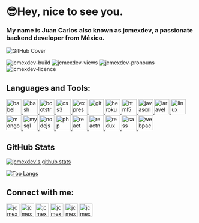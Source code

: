 <h1>😎Hey, nice to see you.</h1>
<h3>My name is Juan Carlos also known as <strong>jcmexdev</strong>, a passionate backend developer from México.</h3>

![GitHub Cover](https://user-images.githubusercontent.com/24815945/97945156-3d69dc80-1d4c-11eb-8672-bdec48fc1b98.png)

<p align="left">
<img src="https://img.shields.io/badge/build-passing-success" alt="jcmexdev-build" />
<img src="https://komarev.com/ghpvc/?username=jcmexdev&label=profile%20views&color=blue" alt="jcmexdev-views" />
<img src="https://img.shields.io/badge/pronouns-he%2Fhim-orange" alt="jcmexdev-pronouns" />
<img src="https://img.shields.io/badge/licence-MIT-green" alt="jcmexdev-licence" />
</p>

<h2 align="left">Languages and Tools:</h2>
<p align="left"> <a href="https://babeljs.io/" target="_blank"> <img src="https://www.vectorlogo.zone/logos/babeljs/babeljs-icon.svg" alt="babel" width="40" height="40"/> </a> <a href="https://www.gnu.org/software/bash/" target="_blank"> <img src="https://www.vectorlogo.zone/logos/gnu_bash/gnu_bash-icon.svg" alt="bash" width="40" height="40"/> </a> <a href="https://getbootstrap.com" target="_blank"> <img src="https://devicons.github.io/devicon/devicon.git/icons/bootstrap/bootstrap-plain.svg" alt="bootstrap" width="40" height="40"/> </a> <a href="https://www.w3schools.com/css/" target="_blank"> <img src="https://devicons.github.io/devicon/devicon.git/icons/css3/css3-original-wordmark.svg" alt="css3" width="40" height="40"/> </a> <a href="https://expressjs.com" target="_blank"> <img src="https://devicons.github.io/devicon/devicon.git/icons/express/express-original-wordmark.svg" alt="express" width="40" height="40"/> </a> <a href="https://git-scm.com/" target="_blank"> <img src="https://www.vectorlogo.zone/logos/git-scm/git-scm-icon.svg" alt="git" width="40" height="40"/> </a> <a href="https://heroku.com" target="_blank"> <img src="https://www.vectorlogo.zone/logos/heroku/heroku-icon.svg" alt="heroku" width="40" height="40"/> </a> <a href="https://www.w3.org/html/" target="_blank"> <img src="https://devicons.github.io/devicon/devicon.git/icons/html5/html5-original-wordmark.svg" alt="html5" width="40" height="40"/> </a> <a href="https://developer.mozilla.org/en-US/docs/Web/JavaScript" target="_blank"> <img src="https://devicons.github.io/devicon/devicon.git/icons/javascript/javascript-original.svg" alt="javascript" width="40" height="40"/> </a> <a href="https://laravel.com/" target="_blank"> <img src="https://devicons.github.io/devicon/devicon.git/icons/laravel/laravel-plain-wordmark.svg" alt="laravel" width="40" height="40"/> </a> <a href="https://www.linux.org/" target="_blank"> <img src="https://devicons.github.io/devicon/devicon.git/icons/linux/linux-original.svg" alt="linux" width="40" height="40"/> </a> <a href="https://www.mongodb.com/" target="_blank"> <img src="https://devicons.github.io/devicon/devicon.git/icons/mongodb/mongodb-original-wordmark.svg" alt="mongodb" width="40" height="40"/> </a> <a href="https://www.mysql.com/" target="_blank"> <img src="https://devicons.github.io/devicon/devicon.git/icons/mysql/mysql-original-wordmark.svg" alt="mysql" width="40" height="40"/> </a> <a href="https://nodejs.org" target="_blank"> <img src="https://devicons.github.io/devicon/devicon.git/icons/nodejs/nodejs-original-wordmark.svg" alt="nodejs" width="40" height="40"/> </a> <a href="https://www.php.net" target="_blank"> <img src="https://devicons.github.io/devicon/devicon.git/icons/php/php-original.svg" alt="php" width="40" height="40"/> </a> <a href="https://reactjs.org/" target="_blank"> <img src="https://devicons.github.io/devicon/devicon.git/icons/react/react-original-wordmark.svg" alt="react" width="40" height="40"/> </a> <a href="https://reactnative.dev/" target="_blank"> <img src="https://reactnative.dev/img/header_logo.svg" alt="reactnative" width="40" height="40"/> </a> <a href="https://redux.js.org" target="_blank"> <img src="https://devicons.github.io/devicon/devicon.git/icons/redux/redux-original.svg" alt="redux" width="40" height="40"/> </a> <a href="https://sass-lang.com" target="_blank"> <img src="https://devicons.github.io/devicon/devicon.git/icons/sass/sass-original.svg" alt="sass" width="40" height="40"/> </a> <a href="https://webpack.js.org" target="_blank"> <img src="https://devicons.github.io/devicon/devicon.git/icons/webpack/webpack-original.svg" alt="webpack" width="40" height="40"/> </a> </p>

## GitHub Stats

[![jcmexdev's github stats](https://github-readme-stats.vercel.app/api?username=jcmexdev&show_icons=true&theme=dracula)](https://github.com/jcmexdev/github-readme-stats)

[![Top Langs](https://github-readme-stats.vercel.app/api/top-langs/?username=jcmexdev&layout=compact&theme=dracula)](https://github.com/jcmexdev/github-readme-stats)

<h2 align="left">Connect with me:</h2>
<p align="left">

<a href="http://www.jcmexdev.com/" target="_blank"><img align="center" src="https://raw.githubusercontent.com/jcmexdev/jcmexdev/main/assets/web.svg" alt="jcmexdev-web" height="35" width="35" /></a>
<a href="https://linkedin.com/in/juancarlosgarciaesquivel" target="_blank"><img align="center" src="https://raw.githubusercontent.com/jcmexdev/jcmexdev/main/assets/linkedin.svg" alt="jcmexdev-linkedin" height="35" width="35" /></a>
<a href="https://twitter.com/jcmexdev" target="_blank"><img align="center" src="https://raw.githubusercontent.com/jcmexdev/jcmexdev/main/assets/twitter.svg" alt="jcmexdev-twitter" height="35" width="35" /></a>
<a href="https://dev.to/jcmexdev" target="_blank"><img align="center" src="https://raw.githubusercontent.com/jcmexdev/jcmexdev/main/assets/dev-to.svg" alt="jcmexdev-dev-to" height="35" width="35" /></a>
<a href="https://codepen.io/jcmexdev" target="_blank"><img align="center" src="https://raw.githubusercontent.com/jcmexdev/jcmexdev/main/assets/code-pen.svg" alt="jcmexdev-codepen" height="35" width="35" /></a>
<a href="https://www.hackerrank.com/jcmexdev" target="_blank"><img align="center" src="https://raw.githubusercontent.com/jcmexdev/jcmexdev/main/assets/hacker-rank.svg" alt="jcmexdev-hackerrank" height="35" width="35" /></a>

</p>
